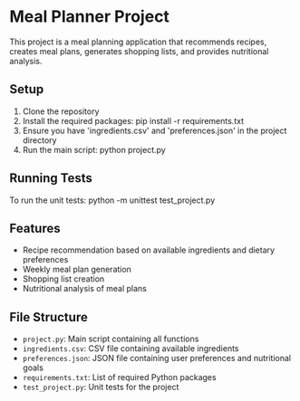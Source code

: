 # Meal Planner Project
This project is a meal planning application that recommends recipes,
creates meal plans, generates shopping lists, and provides nutritional
analysis.
## Setup
1. Clone the repository
2. Install the required packages:
   pip install -r requirements.txt
3. Ensure you have 'ingredients.csv' and 'preferences.json' in the
project directory
4. Run the main script:
python project.py
## Running Tests
To run the unit tests:
python -m unittest test_project.py
## Features
- Recipe recommendation based on available ingredients and dietary
preferences
- Weekly meal plan generation
- Shopping list creation
- Nutritional analysis of meal plans
## File Structure
- `project.py`: Main script containing all functions
- `ingredients.csv`: CSV file containing available ingredients
- `preferences.json`: JSON file containing user preferences and
nutritional goals
- `requirements.txt`: List of required Python packages
- `test_project.py`: Unit tests for the project
